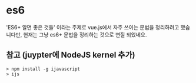 # es6
'ES6+ 알면 좋은 것들' 이라는 주제로 vue.js에서 자주 쓰이는 문법을 정리하려고 했습니다만,
현재는 그냥 es6+ 문법을 정리하는 것으로 변질 되었네요.

## 참고 (juypter에 NodeJS kernel 추가)
```
> npm install -g ijavascript
> ijs
```